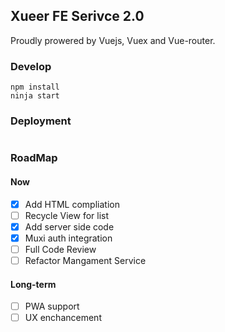 ## Xueer FE Serivce 2.0

Proudly prowered by Vuejs, Vuex and Vue-router.

### Develop

```
npm install
ninja start
```

### Deployment

```

```

### RoadMap

#### Now

* [x] Add HTML compliation
* [ ] Recycle View for list
* [x] Add server side code
* [x] Muxi auth integration
* [ ] Full Code Review
* [ ] Refactor Mangament Service

#### Long-term

* [ ] PWA support
* [ ] UX enchancement
